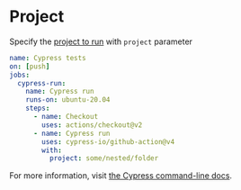 # Project

Specify the [project to run](https://docs.cypress.io/guides/guides/command-line.html#cypress-run-project-lt-project-path-gt) with `project` parameter

```yml
name: Cypress tests
on: [push]
jobs:
  cypress-run:
    name: Cypress run
    runs-on: ubuntu-20.04
    steps:
      - name: Checkout
        uses: actions/checkout@v2
      - name: Cypress run
        uses: cypress-io/github-action@v4
        with:
          project: some/nested/folder
```

For more information, visit [the Cypress command-line docs](https://on.cypress.io/command-line#cypress-run-project-lt-project-path-gt).
